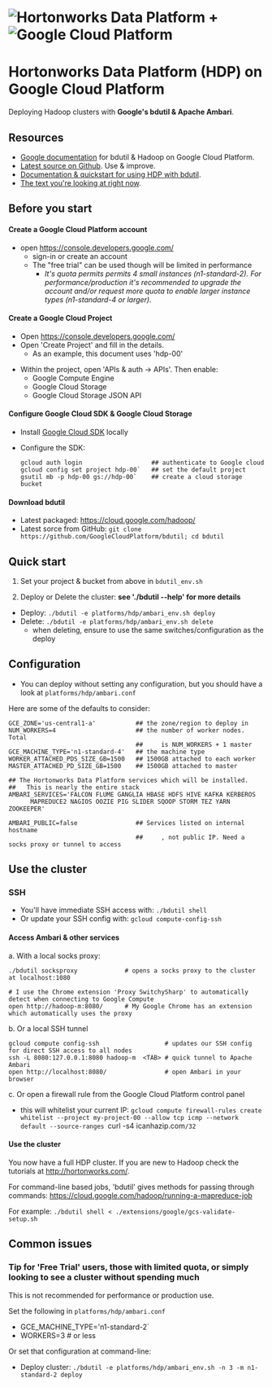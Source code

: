 # ![Hortonworks Data Platform](http://hortonworks.com/wp-content/themes/hortonworks/images/layout/header/hortonworks-logo.png) + ![Google Cloud Platform](https://cloud.google.com/_static/images/gcp-logo.png)

Hortonworks Data Platform (HDP) on Google Cloud Platform
========================================================

Deploying Hadoop clusters with **Google's bdutil & Apache Ambari**.

Resources
---------

* [Google documentation](https://cloud.google.com/hadoop/) for bdutil & Hadoop on Google Cloud Platform.
* [Latest source on Github](https://github.com/GoogleCloudPlatform/bdutil). Use & improve.
* [Documentation & quickstart for using HDP with bdutil](https://github.com/GoogleCloudPlatform/bdutil/platforms/hdp/README.md).
* [The text you're looking at right now](https://github.com/seanorama/bdutil/blob/master/platforms/hdp/README.md).

Before you start
----------------

#### Create a Google Cloud Platform account
  - open https://console.developers.google.com/
    - sign-in or create an account
    - The "free trial" can be used though will be limited in performance
      - _It's quota permits permits 4 small instances (n1-standard-2). For performance/production it's recommended to upgrade the account and/or request more quota to enable larger instance types (n1-standard-4 or larger)._

#### Create a Google Cloud Project

* Open https://console.developers.google.com/
* Open 'Create Project' and fill in the details.
  - As an example, this document uses 'hdp-00'
- Within the project, open 'APIs & auth -> APIs'. Then enable:
  - Google Compute Engine
  - Google Cloud Storage
  - Google Cloud Storage JSON API

#### Configure Google Cloud SDK & Google Cloud Storage

* Install [Google Cloud SDK](https://cloud.google.com/sdk/) locally
* Configure the SDK:

  ```
  gcloud auth login                   ## authenticate to Google cloud
  gcloud config set project hdp-00`   ## set the default project
  gsutil mb -p hdp-00 gs://hdp-00`    ## create a cloud storage bucket
  ```

#### Download bdutil

  * Latest packaged: https://cloud.google.com/hadoop/
  * Latest sorce from GitHub: `git clone https://github.com/GoogleCloudPlatform/bdutil; cd bdutil`

Quick start
-----------

1. Set your project & bucket from above in `bdutil_env.sh`

1. Deploy or Delete the cluster: __see './bdutil --help' for more details__

* Deploy: `./bdutil -e platforms/hdp/ambari_env.sh deploy`
* Delete: `./bdutil -e platforms/hdp/ambari_env.sh delete`
  * when deleting, ensure to use the same switches/configuration as the deploy

Configuration
-------------

* You can deploy without setting any configuration, but you should have a look at `platforms/hdp/ambari.conf`

Here are some of the defaults to consider:

  ```
  GCE_ZONE='us-central1-a'           ## the zone/region to deploy in
  NUM_WORKERS=4                      ## the number of worker nodes. Total
                                     ##     is NUM_WORKERS + 1 master
  GCE_MACHINE_TYPE='n1-standard-4'   ## the machine type
  WORKER_ATTACHED_PDS_SIZE_GB=1500   ## 1500GB attached to each worker
  MASTER_ATTACHED_PD_SIZE_GB=1500    ## 1500GB attached to master
  
  ## The Hortonworks Data Platform services which will be installed.
  ##   This is nearly the entire stack
  AMBARI_SERVICES='FALCON FLUME GANGLIA HBASE HDFS HIVE KAFKA KERBEROS
        MAPREDUCE2 NAGIOS OOZIE PIG SLIDER SQOOP STORM TEZ YARN ZOOKEEPER'

  AMBARI_PUBLIC=false                ## Services listed on internal hostname
                                     ##     , not public IP. Need a socks proxy or tunnel to access
  ```

Use the cluster
---------------

### SSH

* You'll have immediate SSH access with: `./bdutil shell`
* Or update your SSH config with: `gcloud compute-config-ssh` 

#### Access Ambari & other services

a. With a local socks proxy:

  ```
  ./bdutil socksproxy             # opens a socks proxy to the cluster at localhost:1080

  # I use the Chrome extension 'Proxy SwitchySharp' to automatically detect when connecting to Google Compute
  open http://hadoop-m:8080/      # My Google Chrome has an extension which automatically uses the proxy
  ```

b. Or a local SSH tunnel

  ```
  gcloud compute config-ssh                  # updates our SSH config for direct SSH access to all nodes
  ssh -L 8080:127.0.0.1:8080 hadoop-m  <TAB> # quick tunnel to Apache Ambari
  open http://localhost:8080/                # open Ambari in your browser
  ```

c. Or open a firewall rule from the Google Cloud Platform control panel
  - this will whitelist your current IP:  `gcloud compute firewall-rules create whitelist --project my-project-00 --allow tcp icmp --network default --source-ranges `curl -s4 icanhazip.com`/32`

#### Use the cluster

You now have a full HDP cluster. If you are new to Hadoop check the tutorials at http://hortonworks.com/.

For command-line based jobs, 'bdutil' gives methods for passing through commands: https://cloud.google.com/hadoop/running-a-mapreduce-job

For example: `./bdutil shell < ./extensions/google/gcs-validate-setup.sh`

Common issues
-------------


### Tip for 'Free Trial' users, those with limited quota, or simply looking to see a cluster without spending much

This is not recommended for performance or production use.

Set the following in `platforms/hdp/ambari.conf`
  * GCE_MACHINE_TYPE='n1-standard-2`
  * WORKERS=3 # or less

Or set that configuration at  command-line:
* Deploy cluster: `./bdutil -e platforms/hdp/ambari_env.sh -n 3 -m n1-standard-2 deploy`
